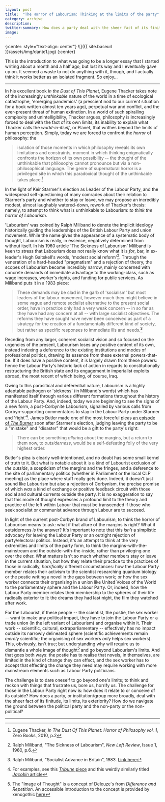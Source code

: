 ```yaml
---
layout: post
title:  "The Horror of Labourism: Thinking at the limits of the party"
category: archive
description:
twitter-summary: How does a party deal with the sheer fact of its finitude, its limits, its exteriority? How do we navigate the ground between the political party and the non-party or the non-political?
image:
---
```


{:center: style="text-align: center"}
![]({{ site.baseurl }}/assets/img/dante1.jpg)
{:center}

This is the introduction to what was going to be a longer essay that I started writing about a month and a half ago, but lost its way and I eventually gave up on. It seemed a waste to not do anything with it, though, and I actually think it works better as an isolated fragment. So enjoy...

<!--description-->

* * *

In his excellent book *In the Dust of This Planet*, Eugene Thacker takes note of the increasingly *unthinkable* nature of the world in a time of ecological catastrophe, 'emerging pandemics' (a prescient nod to our current situation for a book written almost ten years ago), perpetual war and conflict, and the ever-present threat of human extinction. In a world of such spiralling complexity and unintelligibility, Thacker argues, philosophy is increasingly forced to deal with the fact of its own limits, its inability to explain what Thacker calls the *world-in-itself*, or Planet, that writhes beyond the limits of human perception. Simply, today we are forced to confront the *horror* of philosophy: the

>isolation of those moments in which philosophy reveals its own limitations and constraints, moment in which thinking enigmatically confronts the horizon of its own possibility -- the thought of the unthinkable that philosophy cannot pronounce but via a non-philosophical language. The genre of supernatural horror is a privileged site in which this paradoxical thought of the unthinkable takes place.[^1]

In the light of Keir Starmer's election as Leader of the Labour Party, and the widespread self-questioning of many comrades about their relation to Starmer's party and whether to stay or leave, we may propose an incredibly modest, almost laughably watered-down, rework of Thacker's thesis: namely, to attempt to think what is unthinkable to Labourism: *to* *think the horror of Labourism*.

'Labourism' was coined by Ralph Miliband to denote the implicit ideology historically guiding the leaderships of the British Labour Party and union movement. While the name gives the appearance of a systematic body of thought, Labourism is really, in essence, negatively determined from without itself. In his 1960 article 'The Sickness of Labourism' Miliband is keen to stress that Labourism does not really know what it is *for*, bar, in ex-leader's Hugh Gaitskell's words, 'modest social reform'[^2]. Through the veneration of a hard-headed "pragmatism" and a rejection of theory, the scopes of Labourism become incredibly narrow, mainly concerned with concrete demands of immediate advantage to the working-class, such as wage increases, worker's rights, and funding for public services. As Miliband puts it in a 1983 piece:

>These demands may be clad in the garb of 'socialism' but most leaders of the labour movement, however much they might believe in some vague and remote socialist alternative to the present social order, have in practice only had a very weak concern -- in so far as they have had any concern at all -- with large socialist objectives. The reforms they have sought have never been conceived as part of a strategy for the creation of a fundamentally different kind of society, but rather as specific responses to immediate ills and needs.[^3]

Receding from any larger, coherent socialist vision and so focused on the urgencies of the present, Labourism loses any positive content of its own, instead indexing a deference to the existing institutions and modes of professional politics, drawing its essence from these external powers-that-be. If it does have a positive content, it is largely drawn from these powers: hence the Labour Party's historic lack of action in regards to constitutionally restructuring the British state and its engagement in imperialist exploits abroad, the most recent of which being, of course, Iraq.

Owing to this parasitical and deferential nature, Labourism is a highly adaptable pathogen or 'sickness' (in Miliband's words) which has manifested itself through various different formations throughout the history of the Labour Party. And, indeed, today we are beginning to see the signs of a new form, a post-Corbynite Labourism, signalled by various calls from Corbyn-supporting commentators to stay in the Labour Party under Starmer and 'fight'[^4]. James Butler made one of the most forceful pleas [an episode of *The Burner*](https://soundcloud.com/novaramedia/the-burner-211-now-after-corbyn) soon after Starmer's election, judging leaving the party to be a "mistake" and "disaster" that would be a gift to the party's right:

>There can be something *alluring* about the margins, but a return to them now, to *outsiderness*, would be a self-defeating folly of the very highest order.

Butler's plea is clearly well-intentioned, and no doubt has some small kernel of truth to it. But what is notable about it is a kind of Labourist exclusion of *the outside*, a scepticism of the margins and the fringes, and a deference to the site of parliamentary politics (whether in Parliament or the local CLP meeting) as the place where stuff really gets done. Indeed, it doesn't just sound like Labourism but also a rejection of Corbynism, the precise promise of which *was* a kind of exchange or positive feedback circuit with those social and cultural currents outside the party. It is no exaggeration to say that this mode of thought expresses a profound limit to the theory and practice of the left within Labour that must be transcended if those who seek socialist or communist advance through Labour are to succeed.

In light of the current post-Corbyn brand of Labourism, to think the horror of Labourism means to ask: what if that allure of the margins is right? What if outsiderness *is* the answer? It's important to note that this *isn't* a simplistic advocacy for leaving the Labour Party or an outright rejection of party/electoral politics. Instead, it's an attempt to think at the very extremities and limits of the party form, to think the margins-with-the-mainstream and the outside-with-the-inside, rather than privileging one over the other. What matters isn't so much whether members stay or leave in the current situation, but how they relate their practice to the practices of those in radically, *horrifically* different circumstances: how the Labour Party member relates their activism to the scientist researching quantum biology or the postie writing a novel in the gaps between work; or how the sex worker connects their organising in a union like United Voices of the World to the parliamentary sphere and the Labour Party. Or, indeed, how the Labour Party member relates their membership to the spheres of their life radically exterior to it: the dreams they had last night, the film they watched after work.

For the Labourist, if these people -- the scientist, the postie, the sex worker -- want to make any political impact, they have to join the Labour Party or a trade union (in the left variant of Labourism) and organise within it. Their work -- scientific, cultural, extraparliamentary -- effectively has no impact outside its narrowly delineated sphere (scientific achievements remain *merely* scientific; the organising of sex workers *only* helps sex workers). This, obviously, isn't true; but understanding why will require us to dismantle a whole image of thought[^5] and go beyond Labourism's limits. And that goes both ways: the postie has to realise that novels, in themselves, are limited in the kind of change they can effect, and the sex worker has to accept that effecting the change they need may require working with more mainstream elements such as Labour Party politicians.

The challenge is to dare oneself to go beyond one's limits; to think and reckon with things that frustrate us, bore us, horrify us. The challenge for those in the Labour Party right now is: how does it relate to or conceive of its outside? How does a party, or institution/group more broadly, deal with the sheer fact of its finitude, its limits, its exteriority? How do we navigate the ground between the political party and the non-party or the non-political?

* * * * *

[^1]: Eugene Thacker, *In The Dust Of This Planet: Horror of Philosophy vol. 1*, Zero Books, 2010, p.2

[^2]: Ralph Miliband, "The Sickness of Labourism", *New Left Review*, Issue 1, 1960, p.6.

[^3]: Ralph Miliband, "Socialist Advance in Britain", 1983. [Link here](https://www.marxists.org/archive/miliband/1983/xx/advance.htm)

[^4]: For examples, see this [*Tribune* piece](https://tribunemag.co.uk/2020/04/socialists-stay-in-the-labour-party) and this weirdly similarly titled [*Jacobin* article](https://www.jacobinmag.com/2020/04/labour-party-keir-starmer-corbyn-organizing)

[^5]: The "Image of Thought" is a concept of Deleuze's from *Difference and Repetition*. An accessible introduction to the concept is provided by xenogothic [here](https://xenogothic.com/2019/07/21/the-image-of-thought/)
